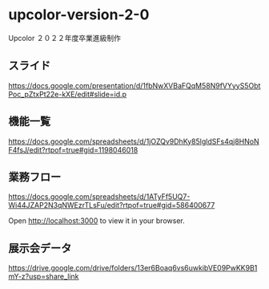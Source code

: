 # upcolor-version-2-0

Upcolor ２０２２年度卒業進級制作

## スライド
https://docs.google.com/presentation/d/1fbNwXVBaFQqM58N9fVYyyS5ObtPoc_pZtxPt22e-kXE/edit#slide=id.p
<br>

## 機能一覧
https://docs.google.com/spreadsheets/d/1jOZQv9DhKy85lgldSFs4qj8HNoNF4fsJ/edit?rtpof=true#gid=1198046018
<br>

## 業務フロー
https://docs.google.com/spreadsheets/d/1ATyFf5UQ7-Wi44JZAP2N3qNWEzrTLsFu/edit?rtpof=true#gid=586400677

Open [http://localhost:3000](http://localhost:3000) to view it in your browser.
<br>

## 展示会データ
https://drive.google.com/drive/folders/13er6Boaq6vs6uwkibVE09PwKK9B1mY-z?usp=share_link